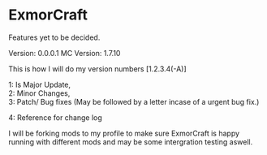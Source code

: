 ExmorCraft
==========

Features yet to be decided.

Version: 0.0.0.1
MC Version: 1.7.10

This is how I will do my version numbers
[1.2.3.4(-A)]

1: Is Major Update,  
2: Minor Changes,  
3: Patch/ Bug fixes  (May be followed by a letter incase of a urgent bug fix.)

4: Reference for change log



I will be forking mods to my profile to make sure ExmorCraft is happy running with different mods and may be some intergration testing aswell.
